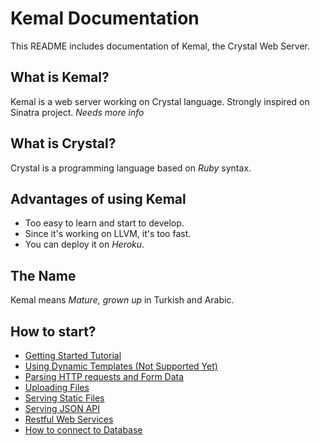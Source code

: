 # Kemal Documentation

This README includes documentation of Kemal, the Crystal Web Server.

## What is Kemal?

Kemal is a web server working on Crystal language. Strongly inspired on Sinatra project.
_Needs more info_

## What is Crystal?

Crystal is a programming language based on *Ruby* syntax.

## Advantages of using Kemal

 - Too easy to learn and start to develop.
 - Since it's working on LLVM, it's too fast.
 - You can deploy it on *Heroku*.

## The Name

Kemal means *Mature, grown up* in Turkish and Arabic.

## How to start?

 - [Getting Started Tutorial](./tutorial.md)
 - [Using Dynamic Templates (Not Supported Yet)](./templates.md)
 - [Parsing HTTP requests and Form Data](./http-requests.md)
 - [Uploading Files](./upload.md)
 - [Serving Static Files](./statics.md)
 - [Serving JSON API](./json.md)
 - [Restful Web Services](./rest.md)
 - [How to connect to Database](./database.md)
